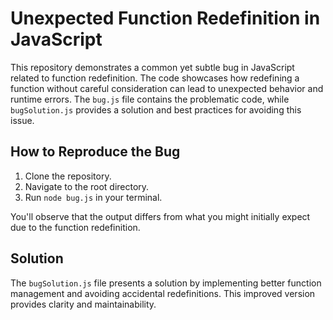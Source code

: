 # Unexpected Function Redefinition in JavaScript

This repository demonstrates a common yet subtle bug in JavaScript related to function redefinition.  The code showcases how redefining a function without careful consideration can lead to unexpected behavior and runtime errors. The `bug.js` file contains the problematic code, while `bugSolution.js` provides a solution and best practices for avoiding this issue.

## How to Reproduce the Bug

1. Clone the repository.
2. Navigate to the root directory.
3. Run `node bug.js` in your terminal.

You'll observe that the output differs from what you might initially expect due to the function redefinition.

## Solution

The `bugSolution.js` file presents a solution by implementing better function management and avoiding accidental redefinitions. This improved version provides clarity and maintainability.